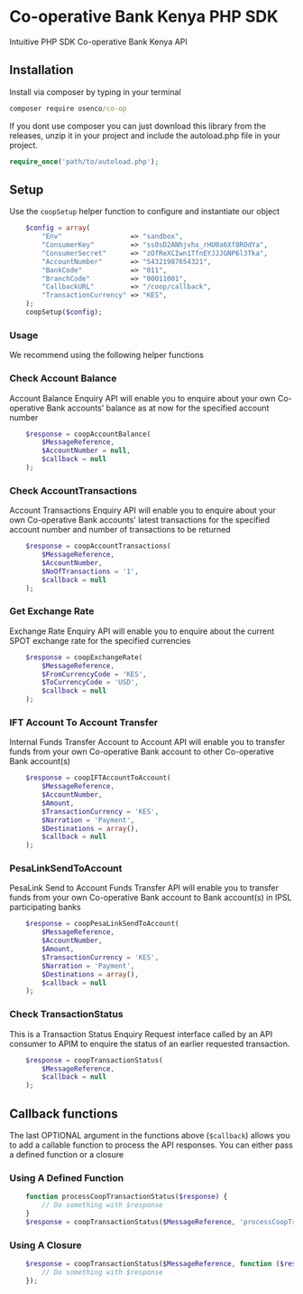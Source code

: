 # Co-operative Bank Kenya PHP SDK
Intuitive PHP SDK Co-operative Bank Kenya API

## Installation
Install via composer by typing in your terminal

```cmd
composer require osenco/co-op
```

If you dont use composer you can just download this library from the releases, unzip it in your project and include the autoload.php file in your project.

```php
require_once('path/to/autoload.php');
```

## Setup
Use the `coopSetup` helper function to configure and instantiate our object

```php
    $config = array(
        "Env"                 => "sandbox",
        "ConsumerKey"         => "ss0sD2ANhjvhx_rHU0a6Xf8ROdYa",
        "ConsumerSecret"      => "zOfReXCIwn1TfnEYJJJGNP6l3Tka",
        "AccountNumber"       => "54321987654321",
        "BankCode"            => "011",
        "BranchCode"          => "00011001",
        "CallbackURL"         => "/coop/callback",
        "TransactionCurrency" => "KES",
    );
    coopSetup($config);
```
### Usage
We recommend using the following helper functions
### Check Account Balance
Account Balance Enquiry API will enable you to enquire about your own Co-operative Bank accounts' balance as at now for the specified account number 

```php
    $response = coopAccountBalance(
        $MessageReference, 
        $AccountNumber = null, 
        $callback = null
    );

```

### Check AccountTransactions
Account Transactions Enquiry API will enable you to enquire about your own Co-operative Bank accounts' latest transactions for the specified account number and number of transactions to be returned 

```php
    $response = coopAccountTransactions(
        $MessageReference, 
        $AccountNumber, 
        $NoOfTransactions = '1', 
        $callback = null
    );
```

### Get Exchange Rate
Exchange Rate Enquiry API will enable you to enquire about the current SPOT exchange rate for the specified currencies

```php
    $response = coopExchangeRate(
        $MessageReference, 
        $FromCurrencyCode = 'KES', 
        $ToCurrencyCode = 'USD', 
        $callback = null
    );
```

### IFT Account To Account Transfer
Internal Funds Transfer Account to Account API will enable you to transfer funds from your own Co-operative Bank account to other Co-operative Bank account(s) 

```php
    $response = coopIFTAccountToAccount(
        $MessageReference, 
        $AccountNumber, 
        $Amount, 
        $TransactionCurrency = 'KES', 
        $Narration = 'Payment', 
        $Destinations = array(), 
        $callback = null
    );
```

### PesaLinkSendToAccount
PesaLink Send to Account Funds Transfer API will enable you to transfer funds from your own Co-operative Bank account to Bank account(s) in IPSL participating banks

```php
    $response = coopPesaLinkSendToAccount(
        $MessageReference, 
        $AccountNumber, 
        $Amount, 
        $TransactionCurrency = 'KES', 
        $Narration = 'Payment', 
        $Destinations = array(), 
        $callback = null
    );
```

### Check TransactionStatus
This is a Transaction Status Enquiry Request interface called by an API consumer to APIM to enquire the status of an earlier requested transaction.

```php
    $response = coopTransactionStatus(
        $MessageReference, 
        $callback = null
    );
```

## Callback functions
The last OPTIONAL argument in the functions above (`$callback`) allows you to add a callable function to process the API responses. You can either pass a defined function or a closure

### Using A Defined Function
```php
    function processCoopTransactionStatus($response) {
        // Do something with $response
    }
    $response = coopTransactionStatus($MessageReference, 'processCoopTransactionStatus');
```

### Using A Closure
```php
    $response = coopTransactionStatus($MessageReference, function ($response) {
        // Do something with $response
    });
```

